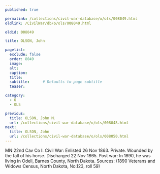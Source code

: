 ```yaml
---
published: true

permalink: /collections/civil-war-database/o/ols/008049.html
oldlink: /CivilWar/db/o/ols/008049.html

oldid: 008049

title: OLSON, John

pagelist:
  exclude: false
  order: 8049
  image: 
  alt:
  caption:
  title:
  subtitle:      # Defaults to page subtitle
  teaser:

category: 
  - O 
  - OLS

previous:
  title: OLSON, John M.
  url: /collections/civil-war-database/o/ols/008048.html  
next:
  title: OLSON, John
  url: /collections/civil-war-database/o/ols/008050.html   
---
```

MN 22nd Cav Co I. Civil War: Enlisted 26 Nov 1863. Private. Wounded by the fall of his horse. Discharged 22 Nov 1865. Post war: In 1890, he was living in Odell, Barnes County, North Dakota. Sources: (1890 Veterans and Widows Census, North Dakota, No.123, roll 59)